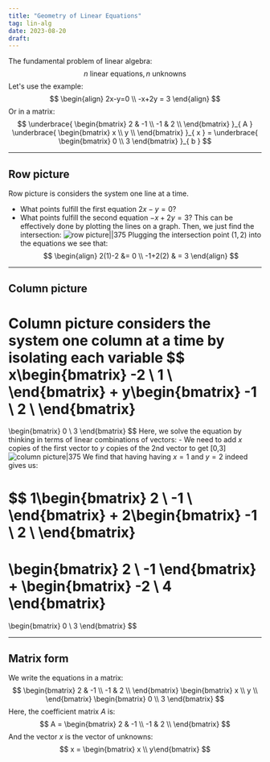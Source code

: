 ```yaml
---
title: "Geometry of Linear Equations"
tag: lin-alg
date: 2023-08-20
draft:
---
```


The fundamental problem of linear algebra:
$$
n \text{ linear equations}, n \text{ unknowns}
$$
Let's use the example:
$$
\begin{align}
2x-y=0 \\
-x+2y = 3
\end{align}
$$
Or in a matrix:
$$
\underbrace{ \begin{bmatrix} 2 & -1 \\ -1 & 2 \\ \end{bmatrix} }_{ A }
\underbrace{ \begin{bmatrix} x \\ y \\ \end{bmatrix} }_{ x }
= \underbrace{ \begin{bmatrix} 0 \\ 3 \end{bmatrix} }_{ b }
$$

---
## Row picture
Row picture is considers the system one line at a time.
- What points fulfill the first equation $2x - y = 0$?
- What points fulfill the second equation $-x + 2y = 3$?
This can be effectively done by plotting the lines on a graph. Then, we just find the intersection:
![row picture||375](Linear%20Algebra/attachments/Pasted%20image%2020230820230338.png)
Plugging the intersection point $(1,2)$ into the equations we see that:
$$
\begin{align}
2(1)-2 &= 0 \\
-1+2(2) & = 3
\end{align}
$$
---
## Column picture
Column picture considers the system one column at a time by isolating each variable
$$
x\begin{bmatrix}
-2 \\
1 \\
\end{bmatrix}
+
y\begin{bmatrix}
-1 \\
2 \\
\end{bmatrix}
=
\begin{bmatrix}
0 \\
3
\end{bmatrix}
$$
Here, we solve the equation by thinking in terms of linear combinations of vectors:
	- We need to add $x$ copies of the first vector to $y$ copies of the 2nd vector to get \[0,3]
![column picture|375](Linear%20Algebra/attachments/Pasted%20image%2020230820231303.png)
We find that having having $x=1$ and $y=2$ indeed gives us:

$$
1\begin{bmatrix}
2 \\
-1 \\
\end{bmatrix}
+
2\begin{bmatrix}
-1 \\
2 \\
\end{bmatrix}
=
\begin{bmatrix}
2 \\
-1
\end{bmatrix}
+
\begin{bmatrix}
-2 \\
4
\end{bmatrix}
=
\begin{bmatrix}
0 \\
3
\end{bmatrix}
$$

---
## Matrix form
We write the equations in a matrix:
$$
\begin{bmatrix} 2 & -1 \\ -1 & 2 \\ \end{bmatrix}
\begin{bmatrix} x \\ y \\ \end{bmatrix}
\begin{bmatrix} 0 \\ 3 \end{bmatrix}
$$
Here, the coefficient matrix $A$ is:
$$
A = \begin{bmatrix}
2 & -1 \\
-1  & 2 \\
\end{bmatrix}
$$
And the vector $x$ is the vector of unknowns:
$$
x = \begin{bmatrix} x \\ y\end{bmatrix}
$$

